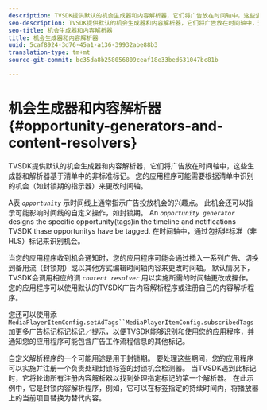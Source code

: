 ```yaml
---
description: TVSDK提供默认的机会生成器和内容解析器，它们将广告放在时间轴中，这些生成器和解析器基于清单中的非标准标记。 您的应用程序可能需要根据清单中识别的机会（如封锁期的指示器）来更改时间轴。
seo-description: TVSDK提供默认的机会生成器和内容解析器，它们将广告放在时间轴中，这些生成器和解析器基于清单中的非标准标记。 您的应用程序可能需要根据清单中识别的机会（如封锁期的指示器）来更改时间轴。
seo-title: 机会生成器和内容解析器
title: 机会生成器和内容解析器
uuid: 5caf8924-3d76-45a1-a136-39932abe88b3
translation-type: tm+mt
source-git-commit: bc35da8b258056809ceaf18e33bed631047bc81b

---
```



# 机会生成器和内容解析器 {#opportunity-generators-and-content-resolvers}

TVSDK提供默认的机会生成器和内容解析器，它们将广告放在时间轴中，这些生成器和解析器基于清单中的非标准标记。 您的应用程序可能需要根据清单中识别的机会（如封锁期的指示器）来更改时间轴。

A表 *`opportunity`* 示时间线上通常指示广告投放机会的兴趣点。 此机会还可以指示可能影响时间线的自定义操作，如封锁期。 An *`opportunity generator`* designs the specific opportunity(tags)in the timeline and notifications TVSDK thase opportunitys have be tagged. 在时间轴中，通过包括非标准（非HLS）标记来识别机会。

当您的应用程序收到机会通知时，您的应用程序可能会通过插入一系列广告、切换到备用流（封锁期）或以其他方式编辑时间轴内容来更改时间轴。 默认情况下，TVSDK会调用相应的调 *`content resolver`* 用以实施所需的时间轴更改或操作。 您的应用程序可以使用默认的TVSDK广告内容解析程序或注册自己的内容解析程序。

您还可以使用添 `MediaPlayerItemConfig.setAdTags``MediaPlayerItemConfig.subscribedTags` 加更多广告标记标记标记／提示，以便TVSDK能够识别和使用您的应用程序，并通知您的应用程序可能包含广告工作流程信息的其他标记。

自定义解析程序的一个可能用途是用于封锁期。 要处理这些期间，您的应用程序可以实施并注册一个负责处理封锁标签的封锁机会检测器。 当TVSDK遇到此标记时，它将轮询所有注册内容解析器以找到处理指定标记的第一个解析器。 在此示例中，它是封锁内容解析程序，例如，它可以在标签指定的持续时间内，将播放器上的当前项目替换为替代内容。